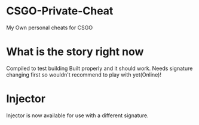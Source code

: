 # CSGO-Private-Cheat
My Own personal cheats for CSGO
# What is the story right now
Compiled to test building
Built properly and it should work.
Needs signature changing first so wouldn't recommend to play with yet(Online)!
# Injector
Injector is now available for use with a different signature.
